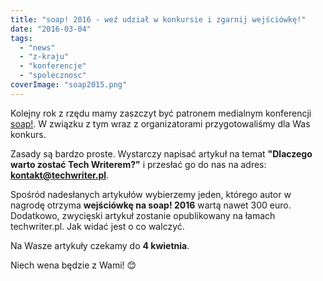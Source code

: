 ```yaml
---
title: "soap! 2016 - weź udział w konkursie i zgarnij wejściówkę!"
date: "2016-03-04"
tags:
  - "news"
  - "z-kraju"
  - "konferencje"
  - "spolecznosc"
coverImage: "soap2015.png"
---
```


Kolejny rok z rzędu mamy zaszczyt być patronem medialnym konferencji
[soap!](http://soapconf.com/). W związku z tym wraz z organizatorami
przygotowaliśmy dla Was konkurs.

Zasady są bardzo proste. Wystarczy napisać artykuł na temat **"Dlaczego warto
zostać Tech Writerem?"** i przesłać go do nas na adres:
**kontakt@techwriter.pl**.

Spośród nadesłanych artykułów wybierzemy jeden, którego autor w nagrodę otrzyma
**wejściówkę na soap! 2016** wartą nawet 300 euro. Dodatkowo, zwycięski artykuł
zostanie opublikowany na łamach techwriter.pl. Jak widać jest o co walczyć.

Na Wasze artykuły czekamy do **4 kwietnia**.

Niech wena będzie z Wami! 😊
